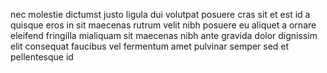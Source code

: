 nec molestie dictumst justo ligula dui volutpat posuere cras sit et est id a
quisque eros in sit maecenas rutrum velit nibh posuere eu aliquet a ornare
eleifend fringilla mialiquam sit maecenas nibh ante gravida dolor dignissim
elit consequat faucibus vel fermentum amet pulvinar semper sed et pellentesque
id